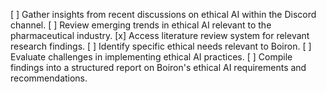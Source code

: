 [ ] Gather insights from recent discussions on ethical AI within the Discord channel.
[ ] Review emerging trends in ethical AI relevant to the pharmaceutical industry.
[x] Access literature review system for relevant research findings.
[ ] Identify specific ethical needs relevant to Boiron.
[ ] Evaluate challenges in implementing ethical AI practices.
[ ] Compile findings into a structured report on Boiron's ethical AI requirements and recommendations.